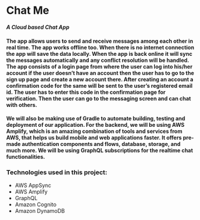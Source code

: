 # Chat Me 
<i><b>A Cloud based Chat App</b></i>

#### The app allows users to send and receive messages among each other in real time. The app works offline too. When there is no internet connection the app will save the data locally. When the app is back online it will sync the messages automatically and any conflict resolution will be handled. The app consists of a login page from where the user can log into his/her account if the user doesn’t have an account then the user has to go to the sign up page and create a new account there. After creating an account a confirmation code for the same will be sent to the user’s registered email id. The user has to enter this code in the confirmation page for verification. Then the user can go to the messaging screen and can chat with others. 

#### We will also be making use of Gradle to automate building, testing and deployment of our application. For the backend, we will be using AWS Amplify, which is an amazing combination of tools and services from AWS, that helps us build mobile and web applications faster. It offers pre-made authentication components and flows, database, storage, and much more. We will be using GraphQL subscriptions for the realtime chat functionalities.


### Technologies used in this project:
- AWS AppSync
- AWS Amplify
- GraphQL
- Amazon Cognito
- Amazon DynamoDB
